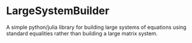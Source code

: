 # LargeSystemBuilder
A simple python/julia library for building large systems of equations using standard equalities rather than building a large matrix system.
